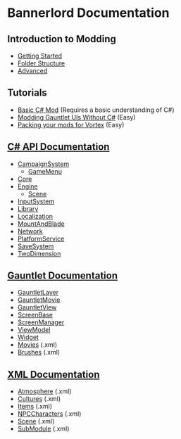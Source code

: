 # Bannerlord Documentation

## Introduction to Modding

* [Getting Started](_intro/getting-started.md)
* [Folder Structure](_intro/folder-structure.md)
* [Advanced](_intro/advanced.md)

## Tutorials

* [Basic C\# Mod](_tutorials/basic-csharp-mod.md) \(Requires a basic understanding of C\#\)
* [Modding Gauntlet UIs Without C#](_tutorials/modding-gauntlet-without-csharp.md) \(Easy\)
* [Packing your mods for Vortex](_tutorials/packing_mods_for_vortex.md) \(Easy\)

## [C# API Documentation](_csharp-api/)

* [CampaignSystem](_csharp-api/campaignsystem/)
  * [GameMenu](_csharp-api/campaignsystem/gamemenu.md)
* [Core](_csharp-api/core/)
* [Engine](_csharp-api/engine/)
  * [Scene](_csharp-api/engine/scene.md)
* [InputSystem](_csharp-api/inputsystem/)
* [Library](_csharp-api/library/)
* [Localization](_csharp-api/localization/)
* [MountAndBlade](_csharp-api/mountandblade/)
* [Network](_csharp-api/network/)
* [PlatformService](_csharp-api/platformservice/)
* [SaveSystem](_csharp-api/savesystem/)
* [TwoDimension](_csharp-api/twodimension/)

## [Gauntlet Documentation](_gauntlet/)

* [GauntletLayer](_gauntlet/gauntletlayer.md)
* [GauntletMovie](_gauntlet/gauntletmovie.md)
* [GauntletView](_gauntlet/gauntletview.md)
* [ScreenBase](_gauntlet/screenbase.md)
* [ScreenManager](_gauntlet/screenmanager.md)
* [ViewModel](_gauntlet/viewmodel.md)
* [Widget](_gauntlet/widget.md)
* [Movies](_gauntlet/movie.md) \(.xml\)
* [Brushes](_gauntlet/brush.md) \(.xml\)

## [XML Documentation](_xmldocs)

* [Atmosphere](_xmldocs/atmosphere.md) \(.xml\)
* [Cultures](_xmldocs/cultures.md) \(.xml\)
* [Items](_xmldocs/items.md) \(.xml\)
* [NPCCharacters](_xmldocs/npccharacters.md) \(.xml\)
* [Scene](_xmldocs/scene.md) \(.xml\)
* [SubModule](_xmldocs/submodule.md) \(.xml\)

